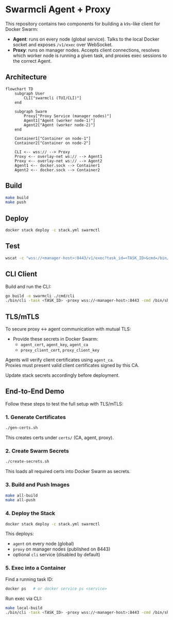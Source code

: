 # Swarmcli Agent + Proxy

This repository contains two components for building a `k9s`-like client for Docker Swarm:

- **Agent**: runs on every node (global service). Talks to the local Docker socket and exposes `/v1/exec` over WebSocket.
- **Proxy**: runs on manager nodes. Accepts client connections, resolves which worker node is running a given task, and proxies exec sessions to the correct Agent.

## Architecture

```mermaid
flowchart TD
    subgraph User
        CLI["swarmcli (TUI/CLI)"]
    end

    subgraph Swarm
        Proxy["Proxy Service (manager nodes)"]
        Agent1["Agent (worker node-1)"]
        Agent2["Agent (worker node-2)"]
    end

    Container1["Container on node-1"]
    Container2["Container on node-2"]

    CLI <-- wss:// --> Proxy
    Proxy <-- overlay-net ws:// --> Agent1
    Proxy <-- overlay-net ws:// --> Agent2
    Agent1 <-- docker.sock --> Container1
    Agent2 <-- docker.sock --> Container2
```

## Build

```bash
make build
make push
```

## Deploy

```bash
docker stack deploy -c stack.yml swarmctl
```

## Test

```bash
wscat -c "wss://<manager-host>:8443/v1/exec?task_id=<TASK_ID>&cmd=/bin/sh&tty=1"
```

## CLI Client

Build and run the CLI:

```bash
go build -o swarmcli ./cmd/cli
./bin/cli -task <TASK_ID> -proxy wss://<manager-host>:8443 -cmd /bin/sh
```


## TLS/mTLS

To secure proxy ↔ agent communication with mutual TLS:

- Provide these secrets in Docker Swarm:
  - `agent_cert`, `agent_key`, `agent_ca`
  - `proxy_client_cert`, `proxy_client_key`

Agents will verify client certificates using `agent_ca`.  
Proxies must present valid client certificates signed by this CA.

Update stack secrets accordingly before deployment.


## End-to-End Demo

Follow these steps to test the full setup with TLS/mTLS:

### 1. Generate Certificates

```bash
./gen-certs.sh
```

This creates certs under `certs/` (CA, agent, proxy).

### 2. Create Swarm Secrets

```bash
./create-secrets.sh
```

This loads all required certs into Docker Swarm as secrets.

### 3. Build and Push Images

```bash
make all-build
make all-push
```

### 4. Deploy the Stack

```bash
docker stack deploy -c stack.yml swarmctl
```

This deploys:
- `agent` on every node (global)
- `proxy` on manager nodes (published on 8443)
- optional `cli` service (disabled by default)

### 5. Exec into a Container

Find a running task ID:

```bash
docker ps   # or docker service ps <service>
```

Run exec via CLI:

```bash
make local-build
./bin/cli -task <TASK_ID> -proxy wss://<manager-host>:8443 -cmd /bin/sh
```
